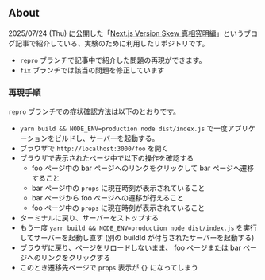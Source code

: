 ## About

<!-- TODO: ブログへのリンクを入れる -->

2025/07/24 (Thu) に公開した「[Next.js Version Skew 真相究明編](https://www.wantedly.com/companies/wantedly/post_articles/991937)」というブログ記事で紹介している、実験のために利用したリポジトリです。

- `repro` ブランチで記事中で紹介した問題の再現ができます。
- `fix` ブランチでは該当の問題を修正しています

### 再現手順

`repro` ブランチでの症状確認方法は以下のとおりです。

- `yarn build && NODE_ENV=production node dist/index.js` で一度アプリケーションをビルドし、サーバーを起動する。
- ブラウザで `http://localhost:3000/foo` を開く
- ブラウザで表示されたページ中で以下の操作を確認する
  - foo ページ中の bar ページへのリンクをクリックして bar ページへ遷移すること
  - bar ページ中の `props` に現在時刻が表示されていること
  - bar ページから foo ページへの遷移が行えること
  - foo ページ中の `props` に現在時刻が表示されていること
- ターミナルに戻り、サーバーをストップする
- もう一度 `yarn build && NODE_ENV=production node dist/index.js` を実行してサーバーを起動し直す (別の buildId が付与されたサーバーを起動する)
- ブラウザに戻り、ページをリロードしないまま、 foo ページまたは bar ページへのリンクをクリックする
- このとき遷移先ページで `props` 表示が `{}` になってしまう
